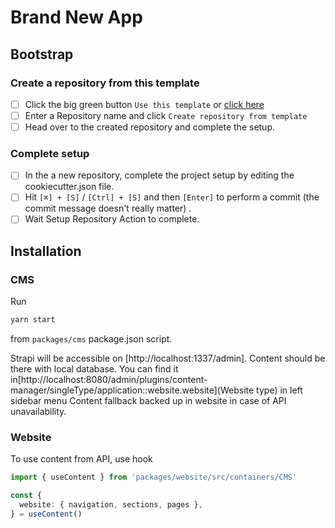 # Brand New App

## Bootstrap

### Create a repository from this template

- [ ] Click the big green button `Use this template` or [click here](https://github.com/bn-digital/app/generate)
- [ ] Enter a Repository name and click `Create repository from template`
- [ ] Head over to the created repository and complete the setup.

### Complete setup

- [ ] In the a new repository, complete the project setup by editing the cookiecutter.json file.
- [ ] Hit `[⌘] + [S]` / `[Ctrl] + [S]` and then `[Enter]` to perform a commit (the commit message doesn't really matter)
  .
- [ ] Wait Setup Repository Action to complete.

## Installation

### CMS

Run

```bash
yarn start
```

from `packages/cms` package.json script.

Strapi will be accessible on [http://localhost:1337/admin]. Content should be there with local database. You can find it
in[http://localhost:8080/admin/plugins/content-manager/singleType/application::website.website](Website type) in left
sidebar menu Content fallback backed up in website in case of API unavailability.

### Website

To use content from API, use hook

```ts
import { useContent } from 'packages/website/src/containers/CMS'

const {
  website: { navigation, sections, pages },
} = useContent()
```
